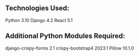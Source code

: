 

## Technologies Used:
Python 3.10
Django 4.2
React 5.1

## Additional Python Modules Required:
django-crispy-forms 2.1
crispy-bootstrap4 2023.1
Pillow 10.1.0